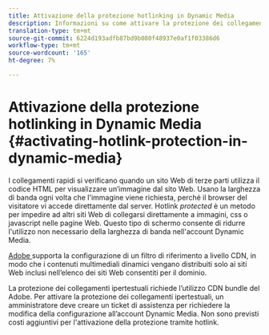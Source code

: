 ```yaml
---
title: Attivazione della protezione hotlinking in Dynamic Media
description: Informazioni su come attivare la protezione dei collegamenti ipertestuali in Contenuti multimediali dinamici.
translation-type: tm+mt
source-git-commit: 6224d193adfb87bd9b080f48937e0af1f03386d6
workflow-type: tm+mt
source-wordcount: '165'
ht-degree: 7%

---
```



# Attivazione della protezione hotlinking in Dynamic Media {#activating-hotlink-protection-in-dynamic-media}

I collegamenti rapidi si verificano quando un sito Web di terze parti utilizza il codice HTML per visualizzare un’immagine dal sito Web. Usano la larghezza di banda ogni volta che l&#39;immagine viene richiesta, perché il browser del visitatore vi accede direttamente dal server. Hotlink *protected* è un metodo per impedire ad altri siti Web di collegarsi direttamente a immagini, css o javascript nelle pagine Web. Questo tipo di schermo consente di ridurre l&#39;utilizzo non necessario della larghezza di banda nell&#39;account Dynamic Media.

[ Adobe ](https://helpx.adobe.com/support.html) supporta la configurazione di un filtro di riferimento a livello CDN, in modo che i contenuti multimediali dinamici vengano distribuiti solo ai siti Web inclusi nell’elenco dei siti Web consentiti per il dominio.

La protezione dei collegamenti ipertestuali richiede l’utilizzo  CDN bundle del Adobe. Per attivare la protezione dei collegamenti ipertestuali, un amministratore deve creare un ticket di assistenza per richiedere la modifica della configurazione all’account Dynamic Media. Non sono previsti costi aggiuntivi per l&#39;attivazione della protezione tramite hotlink.
